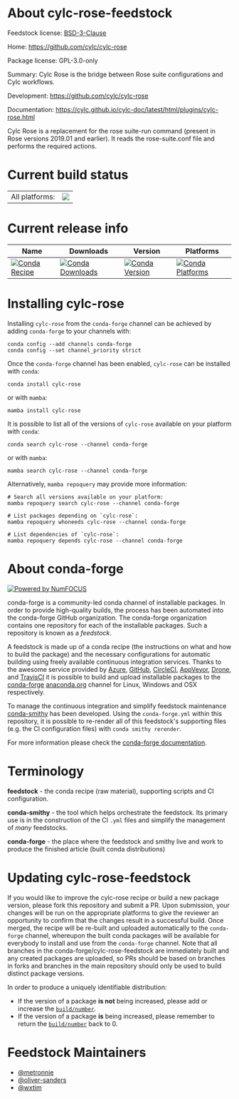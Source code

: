About cylc-rose-feedstock
=========================

Feedstock license: [BSD-3-Clause](https://github.com/conda-forge/cylc-rose-feedstock/blob/main/LICENSE.txt)

Home: https://github.com/cylc/cylc-rose

Package license: GPL-3.0-only

Summary: Cylc Rose is the bridge between Rose suite configurations and Cylc workflows.

Development: https://github.com/cylc/cylc-rose

Documentation: https://cylc.github.io/cylc-doc/latest/html/plugins/cylc-rose.html

Cylc Rose is a replacement for the rose suite-run command (present in Rose
versions 2019.01 and earlier). It reads the rose-suite.conf file and
performs the required actions.


Current build status
====================


<table><tr><td>All platforms:</td>
    <td>
      <a href="https://dev.azure.com/conda-forge/feedstock-builds/_build/latest?definitionId=12364&branchName=main">
        <img src="https://dev.azure.com/conda-forge/feedstock-builds/_apis/build/status/cylc-rose-feedstock?branchName=main">
      </a>
    </td>
  </tr>
</table>

Current release info
====================

| Name | Downloads | Version | Platforms |
| --- | --- | --- | --- |
| [![Conda Recipe](https://img.shields.io/badge/recipe-cylc--rose-green.svg)](https://anaconda.org/conda-forge/cylc-rose) | [![Conda Downloads](https://img.shields.io/conda/dn/conda-forge/cylc-rose.svg)](https://anaconda.org/conda-forge/cylc-rose) | [![Conda Version](https://img.shields.io/conda/vn/conda-forge/cylc-rose.svg)](https://anaconda.org/conda-forge/cylc-rose) | [![Conda Platforms](https://img.shields.io/conda/pn/conda-forge/cylc-rose.svg)](https://anaconda.org/conda-forge/cylc-rose) |

Installing cylc-rose
====================

Installing `cylc-rose` from the `conda-forge` channel can be achieved by adding `conda-forge` to your channels with:

```
conda config --add channels conda-forge
conda config --set channel_priority strict
```

Once the `conda-forge` channel has been enabled, `cylc-rose` can be installed with `conda`:

```
conda install cylc-rose
```

or with `mamba`:

```
mamba install cylc-rose
```

It is possible to list all of the versions of `cylc-rose` available on your platform with `conda`:

```
conda search cylc-rose --channel conda-forge
```

or with `mamba`:

```
mamba search cylc-rose --channel conda-forge
```

Alternatively, `mamba repoquery` may provide more information:

```
# Search all versions available on your platform:
mamba repoquery search cylc-rose --channel conda-forge

# List packages depending on `cylc-rose`:
mamba repoquery whoneeds cylc-rose --channel conda-forge

# List dependencies of `cylc-rose`:
mamba repoquery depends cylc-rose --channel conda-forge
```


About conda-forge
=================

[![Powered by
NumFOCUS](https://img.shields.io/badge/powered%20by-NumFOCUS-orange.svg?style=flat&colorA=E1523D&colorB=007D8A)](https://numfocus.org)

conda-forge is a community-led conda channel of installable packages.
In order to provide high-quality builds, the process has been automated into the
conda-forge GitHub organization. The conda-forge organization contains one repository
for each of the installable packages. Such a repository is known as a *feedstock*.

A feedstock is made up of a conda recipe (the instructions on what and how to build
the package) and the necessary configurations for automatic building using freely
available continuous integration services. Thanks to the awesome service provided by
[Azure](https://azure.microsoft.com/en-us/services/devops/), [GitHub](https://github.com/),
[CircleCI](https://circleci.com/), [AppVeyor](https://www.appveyor.com/),
[Drone](https://cloud.drone.io/welcome), and [TravisCI](https://travis-ci.com/)
it is possible to build and upload installable packages to the
[conda-forge](https://anaconda.org/conda-forge) [anaconda.org](https://anaconda.org/)
channel for Linux, Windows and OSX respectively.

To manage the continuous integration and simplify feedstock maintenance
[conda-smithy](https://github.com/conda-forge/conda-smithy) has been developed.
Using the ``conda-forge.yml`` within this repository, it is possible to re-render all of
this feedstock's supporting files (e.g. the CI configuration files) with ``conda smithy rerender``.

For more information please check the [conda-forge documentation](https://conda-forge.org/docs/).

Terminology
===========

**feedstock** - the conda recipe (raw material), supporting scripts and CI configuration.

**conda-smithy** - the tool which helps orchestrate the feedstock.
                   Its primary use is in the construction of the CI ``.yml`` files
                   and simplify the management of *many* feedstocks.

**conda-forge** - the place where the feedstock and smithy live and work to
                  produce the finished article (built conda distributions)


Updating cylc-rose-feedstock
============================

If you would like to improve the cylc-rose recipe or build a new
package version, please fork this repository and submit a PR. Upon submission,
your changes will be run on the appropriate platforms to give the reviewer an
opportunity to confirm that the changes result in a successful build. Once
merged, the recipe will be re-built and uploaded automatically to the
`conda-forge` channel, whereupon the built conda packages will be available for
everybody to install and use from the `conda-forge` channel.
Note that all branches in the conda-forge/cylc-rose-feedstock are
immediately built and any created packages are uploaded, so PRs should be based
on branches in forks and branches in the main repository should only be used to
build distinct package versions.

In order to produce a uniquely identifiable distribution:
 * If the version of a package **is not** being increased, please add or increase
   the [``build/number``](https://docs.conda.io/projects/conda-build/en/latest/resources/define-metadata.html#build-number-and-string).
 * If the version of a package **is** being increased, please remember to return
   the [``build/number``](https://docs.conda.io/projects/conda-build/en/latest/resources/define-metadata.html#build-number-and-string)
   back to 0.

Feedstock Maintainers
=====================

* [@metronnie](https://github.com/metronnie/)
* [@oliver-sanders](https://github.com/oliver-sanders/)
* [@wxtim](https://github.com/wxtim/)

